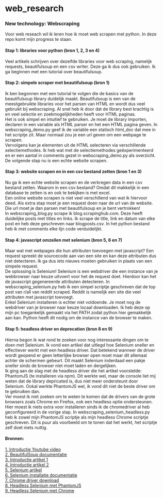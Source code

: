 # web_research

### New technology: Webscraping
Voor web reseach wil ik leren hoe ik moet web scrapen met python. In deze repo komt mijn progress te staan.

#### Stap 1: libraries voor python (bron 1, 2, 3 en 4)
Veel artikels schrijven over dezelfde libraries voor web scraping, namelijk requests, beautifulsoup en een csv writer. Deze ga ik dus ook gebruiken. Ik ga beginnen met een tutorial over beautifulsoup.

#### Stap 2: simpele scraper met beautifulsoup (bron 1)
Ik ben begonnen met een tutorial te volgen die de basics van de beautifulsoup library duidelijk maakt. Beautifulsoup is een van de meestgebruikte libraries voor het parsen van HTML en wordt dus veel gebruikt bij webscraping. Al snel heb ik door dat de library best krachtig is en veel selectie en zoekmogelijkheden heeft voor HTML paginas. \
Het is ook simpel en intuitief te gebruiken. Je moet de library importen, declaren in een variable als HTML parser en het een HTML pagina geven. In webscraping_demo.py geef ik de variable een statisch html_doc dat mee in het scriptje zit. Maar normaal zou je een url geven om een webpage te scrapen. \
Vervolgens kan je elementen uit de HTML selecteren via verschillende selectiemethodes. Ik heb wat met de selectiemethodes geëxperimenteerd en er een aantal in comments gezet in webscraping_demo.py als overzicht. De volgende stap nu is een echte website scrapen.

#### Stap 3: website scrapen en in een csv bestand zetten (bron 1 en 3)
Nu ga ik een echte website scrapen en de verkregen data in een csv bestand zetten. Waarom in een csv bestand? Omdat dit makkelijk in een database te zetten is en ook te bekijken is met excel. \
Een online website scrapen is niet veel verschillend van wat ik hiervoor deed. Als extra stap moet je een request doen naar de url van de website. Die url moet je dan parsen met beautifulsoup en je bent vertrokken! \
In webscraping_blog.py scrape ik blog.scrapinghub.com. Deze heeft duidelijke posts met titles en links. Ik scrape de title, link en datum van elke post en heb deze geschreven naar blogposts.csv. In het python bestand heb ik met comments elke lijn code verduidelijkt.

#### Stap 4: javascript omzeilen met selenium (bron 5, 6 en 7)
Maar wat met webpages die hun attributen toevoegen met javascript? Een request spreekt de sourcecode aan van een site en kan deze attributen dus niet detecteren. Ik ga dus iets nieuws moeten gebruiken in plaats van een simpele request. \
De oplossing is Selenium! Selenium is een webdriver die een instance van je webbrowser naar keuze uitvoert voor het de request doet. Hierdoor kan het de javascript gegenereerde attributen detecteren. In webscraping_selenium.py heb ik een simpel scriptje geschreven dat de top post van r/all van reddit scraped. Reddit is namelijk een site die veel attributen met javascript toevoegt. \
Enkel Selenium installeren is echter niet voldoende. Je moet nog de webdriver van je browser naar keuze locaal downloaden. Ik heb deze op mijn pc toegankelijk gemaakt via het PATH zodat python hier gemakkelijk aan kan. Python heeft dit nodig om de instance van de browser te maken.

#### Stap 5: headless driver en deprecation (bron 8 en 9)
Hierna begon ik wat rond te zoeken voor nog interessante dingen om te doen met Selenium. Ik vond een artikel dat uitlegd hoe Selenium sneller en effectiever werkt met een headless driver. Dat betekend wanneer de driver wordt geopend er geen letterlijke browser open moet maar dit allemaal achter de schermen gebeurt. Dit maakt Selenium inderdaad een pakje sneller sinds de browser niet moet laden en dergelijken. \
Ik ging aan de slag met de headless driver die het artikel voorstelde: PhantomJS (te installeren via npm). Dit werkte wel, maar de console liet mij weten dat de library depricated is, dus niet meer ondersteunt door Selenium. Ookal werkte PhantomJS wel, ik vond dit niet de beste driver om te gebruiken dan. \
Ver moest ik niet zoeken om te weten te komen dat de drivers van de grote browsers zoals Chrome en Firefox, ook een headless optie ondersteunen. Hier moest ik niets extra voor installeren sinds ik de chromedriver al heb geconfigureerd in de vorige stap. In webscraping_selenium_headless.py heb ik zowel mijn PhantomJS scriptje als mijn headless Chrome scriptje geschreven. Dit is puur als voorbeeld om te tonen dat het werkt, het scriptje zelf doet niets nuttig.

#### Bronnen:
[1. Introductie Youtube video](https://www.youtube.com/watch?v=4UcqECQe5Kc) \
[2. BeautifulSoup documentatie](https://www.crummy.com/software/BeautifulSoup/bs4/doc/) \
[3. Introductie artikel 1](https://towardsdatascience.com/an-introduction-to-web-scraping-with-python-bc9563fe8860) \
[4. Introductie artikel 2](https://realpython.com/python-web-scraping-practical-introduction/) \
[5. Selenium artikel](https://enginebai.com/2017/04/12/advanced-web-scraping-in-python/) \
[6. Selenium installatie documentatie](https://selenium-python.readthedocs.io/installation.html) \
[7. Chrome driver download](https://sites.google.com/a/chromium.org/chromedriver/downloads) \
[8. Headless Selenium met PhantomJS](https://realpython.com/headless-selenium-testing-with-python-and-phantomjs/) \
[9. Headless Selenium met Chrome](https://stackoverflow.com/questions/48537028/selenium-how-to-use-headless-chrome-on-aws)
